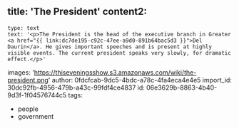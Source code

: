 title: 'The President'
content2:
  -
    type: text
    text: '<p>The President is the head of the executive branch in Greater <a href="{{ link:dc7de195-c92c-47ee-a9d0-891b64bac5d3 }}">Del Daurin</a>. He gives important speeches and is present at highly visible events. The current president speaks very slowly, for dramatic effect.</p>'
images: 'https://thiseveningsshow.s3.amazonaws.com/wiki/the-president.png'
author: 0fdcfcab-9dc5-4bdc-a78c-4fa4eca4e4e5
import_id: 30dc92fb-4956-479b-a43c-99fdf4ce4837
id: 06e3629b-8863-4b40-9d3f-1f04576744c5
tags:
  - people
  - government
